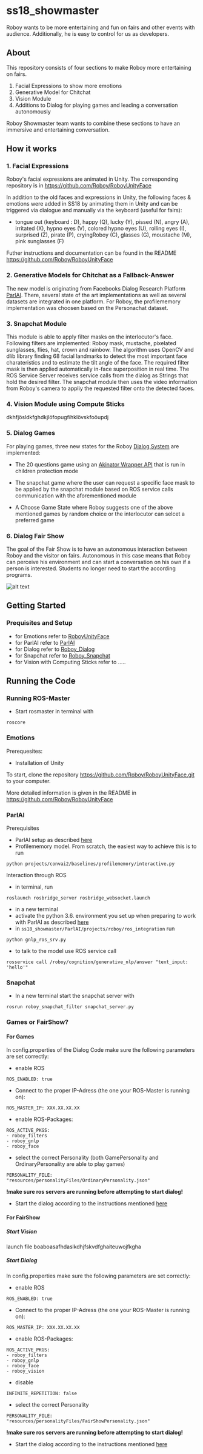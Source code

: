 # ss18_showmaster
Roboy wants to be more entertaining and fun on fairs and other events with audience. Additionally, he is easy to control for us as developers.


## About
This repository consists of four sections to make Roboy more entertaining on fairs.
1. Facial Expressions to show more emotions
2. Generative Model for Chitchat
3. Vision Module
4. Additions to Dialog for playing games and leading a conversation autonomously

Roboy Showmaster team wants to combine these sections to have an immersive and entertaining conversation.


## How it works
### 1. Facial Expressions
Roboy's facial expressions are animated in Unity. The corresponding repository is in https://github.com/Roboy/RoboyUnityFace  

In addition to the old faces and expressions in Unity, the following faces & emotions were added in SS18 by animating them in Unity and can be triggered via dialogue and manually via the keyboard (useful for fairs):
 - tongue out (keyboard : D), happy (Q), lucky (Y), pissed (N), angry (A), irritated (X), hypno eyes (V), colored hypno eyes (U), rolling  eyes (I), surprised (Z), pirate (P), cryingRoboy (C), glasses (G), moustache (M), pink sunglasses (F)
 
Futher instructions and documentation can be found in the README https://github.com/Roboy/RoboyUnityFace

### 2. Generative Models for Chitchat as a Fallback-Answer
The new model is originating from Facebooks Dialog Research Platform [ParlAI](https://github.com/Roboy/ParlAI/). There, several state of the art implementations as well as several datasets are integrated in one platform. For Roboy, the profilememory implementation was choosen based on the Personachat dataset. 

### 3. Snapchat Module
This module is able to apply filter masks on the interlocutor's face. Following filters are implemented: Roboy mask, mustache, pixelated sunglasses, flies, hat, crown and rainbow. The algorithm uses OpenCV and dlib library finding 68 facial landmarks to detect the most important face charateristics and to estimate the tilt angle of the face. The required filter mask is then applied automatically in-face superposition in real time.
The ROS Service Server receives service calls from the dialog as Strings that hold the desired filter. The snapchat module then uses the video information from Roboy's camera to appliy the requested filter onto the detected faces.

### 4. Vision Module using Compute Sticks
dkhfjösldkfghdkjlöfopugfihklövskfoöupdj

### 5. Dialog Games
For playing games, three new states for the Roboy [Dialog System](https://github.com/Roboy/roboy_dialog) are implemented: 

- The 20 questions game using an [Akinator Wrapper API](https://github.com/markozajc/Akiwrapper) that is run in children protection mode

- The snapchat game where the user can request a specific face mask to be applied by the snapchat module based on ROS service calls communication with the aforementioned module

- A Choose Game State where Roboy suggests one of the above mentioned games by random choice or the interlocutor can selcet a preferred game

### 6. Dialog Fair Show
The goal of the Fair Show is to have an autonomous interaction between Roboy and the visitor on fairs. Autonomous in this case means that Roboy can perceive his environment and can start a conversation on his own if a person is interested. Students no longer need to start the according programs.

![alt text](https://github.com/Roboy/ss18_showmaster/blob/devel/fairshow_diagram.jpg) 


## Getting Started
### Prequisites and Setup
- for Emotions refer to [RoboyUnityFace](https://github.com/Roboy/RoboyUnityFace)  
- for ParlAI refer to [ParlAI](https://github.com/Roboy/ParlAI/tree/master/projects/roboy)
- for Dialog refer to [Roboy_Dialog](https://github.com/Roboy/roboy_dialog)
- for Snapchat refer to [Roboy_Snapchat](https://github.com/Roboy/roboy_snapchat)
- for Vision with Computing Sticks refer to .....

## Running the Code
### Running ROS-Master
- Start rosmaster in terminal with 
```
roscore
```

### Emotions
Prerequesites: 
- Installation of Unity

To start, clone the repository https://github.com/Roboy/RoboyUnityFace.git to your computer. 

More detailed information is given in the README in https://github.com/Roboy/RoboyUnityFace

### ParlAI
Prerequisites
- ParlAI setup as described [here](https://github.com/Roboy/ParlAI/)
- Profilememory model. From scratch, the easiest way to achieve this is to run
```
python projects/convai2/baselines/profilememory/interactive.py 
```
Interaction through ROS
- in terminal, run 
```
roslaunch rosbridge_server rosbridge_websocket.launch
```
- in a new terminal
- activate the python 3.6. environment you set up when preparing to work with ParlAI as described [here](https://github.com/Roboy/ParlAI/)
- in `ss18_showmaster/ParlAI/projects/roboy/ros_integration` run 
```
python gnlp_ros_srv.py
```
- to talk to the model use ROS service call
```
rosservice call /roboy/cognition/generative_nlp/answer "text_input: 'hello'"
```

### Snapchat
- In a new terminal start the snapchat server with
```
rosrun roboy_snapchat_filter snapchat_server.py
```

### Games or FairShow?
#### For Games
In config.properties of the Dialog Code make sure the following parameters are set correctly:
- enable ROS
```
ROS_ENABLED: true
```
- Connect to the proper IP-Adress (the one your ROS-Master is running on):
```
ROS_MASTER_IP: XXX.XX.XX.XX
```
- enable ROS-Packages:
```
ROS_ACTIVE_PKGS:
- roboy_filters
- roboy_gnlp
- roboy_face
```
- select the correct Personality (both GamePersonality and OrdinaryPersonality are able to play games)
```
PERSONALITY_FILE: "resources/personalityFiles/OrdinaryPersonality.json"
```

**!make sure ros servers are running before attempting to start dialog!**
- Start the dialog according to the instructions mentioned [here](http://roboydialog.readthedocs.io/en/master/Usage/0_installation.html)

#### For FairShow
##### Start Vision
launch file boaboasafhdaslkdhjfskvdfghaiteuwojfkgha

##### Start Dialog
In config.properties make sure the following parameters are set correctly:
- enable ROS
```
ROS_ENABLED: true
```
- Connect to the proper IP-Adress (the one your ROS-Master is running on):
```
ROS_MASTER_IP: XXX.XX.XX.XX
```
- enable ROS-Packages:
```
ROS_ACTIVE_PKGS:
- roboy_filters
- roboy_gnlp
- roboy_face
- roboy_vision
```
- disable
```
INFINITE_REPETITION: false
```
- select the correct Personality
```
PERSONALITY_FILE: "resources/personalityFiles/FairShowPersonality.json"
```

**!make sure ros servers are running before attempting to start dialog!**
- Start the dialog according to the instructions mentioned [here](http://roboydialog.readthedocs.io/en/master/Usage/0_installation.html)
